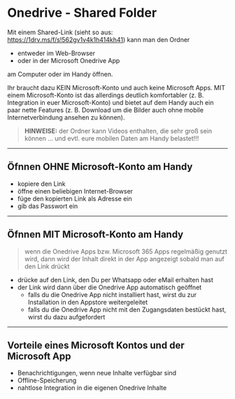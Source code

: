 # Onedrive - Shared Folder

Mit einem Shared-Link (sieht so aus: https://1drv.ms/f/s!562gv1v4k1h414kh41) kann man den Ordner

* entweder im Web-Browser
* oder in der Microsoft Onedrive App

am Computer oder im Handy öffnen.

Ihr braucht dazu KEIN Microsoft-Konto und auch keine Microsoft Apps. MIT einem Microsoft-Konto ist das allerdings deutlich komfortabler (z. B. Integration in euer Microsoft-Konto) und bietet auf dem Handy auch ein paar nette Features (z. B. Download um die Bilder auch ohne mobile Internetverbindung ansehen zu können).

> **HINWEISE:** der Ordner kann Videos enthalten, die sehr groß sein können ... und evtl. eure mobilen Daten am Handy belastet!!!

---

## Öfnnen OHNE Microsoft-Konto am Handy

* kopiere den Link
* öffne einen beliebigen Internet-Browser
* füge den kopierten Link als Adresse ein
* gib das Passwort ein

---

## Öfnnen MIT Microsoft-Konto am Handy

> wenn die Onedrive Apps bzw. Microsoft 365 Apps regelmäßig genutzt wird, dann wird der Inhalt direkt in der App angezeigt sobald man auf den Link drückt

* drücke auf den Link, den Du per Whatsapp oder eMail erhalten hast
* der Link wird dann über die Onedrive App automatisch geöffnet
  * falls du die Onedrive App nicht installiert hast, wirst du zur Installation in den Appstore weitergeleitet
  * falls du die Onedrive App nicht mit den Zugangsdaten bestückt hast, wirst du dazu aufgefordert
 
---

## Vorteile eines Microsoft Kontos und der Microsoft App

* Benachrichtigungen, wenn neue Inhalte verfügbar sind
* Offline-Speicherung
* nahtlose Integration in die eigenen Onedrive Inhalte
